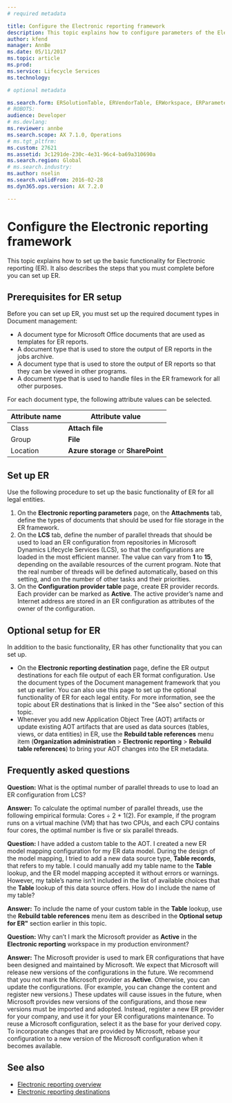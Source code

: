 ```yaml
---
# required metadata

title: Configure the Electronic reporting framework
description: This topic explains how to configure parameters of the Electronic reporting (ER) framework.
author: kfend
manager: AnnBe
ms.date: 05/11/2017
ms.topic: article
ms.prod: 
ms.service: Lifecycle Services
ms.technology: 

# optional metadata

ms.search.form: ERSolutionTable, ERVendorTable, ERWorkspace, ERParameters, ERFormatDestinationTable
# ROBOTS: 
audience: Developer
# ms.devlang: 
ms.reviewer: annbe
ms.search.scope: AX 7.1.0, Operations
# ms.tgt_pltfrm: 
ms.custom: 27621
ms.assetid: 3c1291de-230c-4e31-96c4-ba69a310690a
ms.search.region: Global
# ms.search.industry: 
ms.author: nselin
ms.search.validFrom: 2016-02-28
ms.dyn365.ops.version: AX 7.2.0

---
```


# Configure the Electronic reporting framework
This topic explains how to set up the basic functionality for Electronic reporting (ER). It also describes the steps that you must complete before you can set up ER.

## Prerequisites for ER setup
Before you can set up ER, you must set up the required document types in Document management:

- A document type for Microsoft Office documents that are used as templates for ER reports.
- A document type that is used to store the output of ER reports in the jobs archive.
- A document type that is used to store the output of ER reports so that they can be viewed in other programs.
- A document type that is used to handle files in the ER framework for all other purposes.

For each document type, the following attribute values can be selected.

Attribute name | Attribute value
---------------|----------------
Class | **Attach file**
Group | **File**
Location | **Azure storage** or **SharePoint**

## Set up ER
Use the following procedure to set up the basic functionality of ER for all legal entities.

1.	On the **Electronic reporting parameters** page, on the **Attachments** tab, define the types of documents that should be used for file storage in the ER framework.
2. On the **LCS** tab, define the number of parallel threads that should be used to load an ER configuration from repositories in Microsoft Dynamics Lifecycle Services (LCS), so that the configurations are loaded in the most efficient manner. The value can vary from **1** to **15**, depending on the available resources of the current program. Note that the real number of threads will be defined automatically, based on this setting, and on the number of other tasks and their priorities.
3.	On the **Configuration provider table** page, create ER provider records. Each provider can be marked as **Active**. The active provider’s name and Internet address are stored in an ER configuration as attributes of the owner of the configuration.

## Optional setup for ER
In addition to the basic functionality, ER has other functionality that you can set up.

- On the **Electronic reporting destination** page, define the ER output destinations for each file output of each ER format configuration. Use the document types of the Document management framework that you set up earlier. You can also use this page to set up the optional functionality of ER for each legal entity. For more information, see the topic about ER destinations that is linked in the "See also" section of this topic.
- Whenever you add new Application Object Tree (AOT) artifacts or update existing AOT artifacts that are used as data sources (tables, views, or data entities) in ER, use the **Rebuild table references** menu item (**Organization administration** > **Electronic reporting** > **Rebuild table references**) to bring your AOT changes into the ER metadata.

## Frequently asked questions
**Question:** What is the optimal number of parallel threads to use to load an ER configuration from LCS?

**Answer:** To calculate the optimal number of parallel threads, use the following empirical formula: Cores ÷ 2 + 1(2). For example, if the program runs on a virtual machine (VM) that has two CPUs, and each CPU contains four cores, the optimal number is five or six parallel threads.

**Question:** I have added a custom table to the AOT. I created a new ER model mapping configuration for my ER data model. During the design of the model mapping, I tried to add a new data source type, **Table records**, that refers to my table. I could manually add my table name to the **Table** lookup, and the ER model mapping accepted it without errors or warnings. However, my table’s name isn't included in the list of available choices that the **Table** lookup of this data source offers. How do I include the name of my table?

**Answer:** To include the name of your custom table in the **Table** lookup, use the **Rebuild table references** menu item as described in the **Optional setup for ER"** section earlier in this topic.

**Question:** Why can’t I mark the Microsoft provider as **Active** in the **Electronic reporting** workspace in my production environment?

**Answer:** The Microsoft provider is used to mark ER configurations that have been designed and maintained by Microsoft. We expect that Microsoft will release new versions of the configurations in the future. We recommend that you not mark the Microsoft provider as **Active**. Otherwise, you can update the configurations. (For example, you can change the content and register new versions.) These updates will cause issues in the future, when Microsoft provides new versions of the configurations, and those new versions must be imported and adopted. Instead, register a new ER provider for your company, and use it for your ER configurations maintenance. To reuse a Microsoft configuration, select it as the base for your derived copy. To incorporate changes that are provided by Microsoft, rebase your configuration to a new version of the Microsoft configuration when it becomes available.

## See also

- [Electronic reporting overview](https://docs.microsoft.com/en-us/dynamics365/unified-operations/dev-itpro/analytics/general-electronic-reporting)
- [Electronic reporting destinations](https://docs.microsoft.com/en-us/dynamics365/unified-operations/dev-itpro/analytics/electronic-reporting-destinations)

